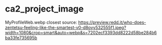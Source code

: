 # ca2_project_image

MyProfileWeb.webp
closest source: https://preview.redd.it/who-does-zentetsu-feeling-like-the-smartest-v0-d8ovy532555f1.jpeg?width=1080&crop=smart&auto=webp&s=7202ecf3393dd8222d58be284b6ba33fe735695b
